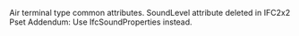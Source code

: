 ﻿Air terminal type common attributes.
SoundLevel attribute deleted in IFC2x2 Pset Addendum: Use IfcSoundProperties instead.
